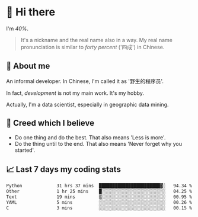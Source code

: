 # 👋 Hi there

I'm *40%*.

> It's a nickname and the real name also in a way.
> My real name pronunciation is similar to *forty percent* ('四成') in Chinese.

## :speech_balloon: About me

An informal developer. In Chinese, I'm called it as '野生的程序员'.

In fact, _development_ is not my main work. It's my hobby.

Actually, I'm a data scientist, especially in geographic data mining.

## :see_no_evil: Creed which I believe

- Do one thing and do the best. That also means 'Less is more'.
- Do the thing until to the end. That also means 'Never forget why you started'.

## :chart_with_upwards_trend: Last 7 days my coding stats

<!--START_SECTION:waka-->

```txt
Python             31 hrs 37 mins  ███████████████████████▓░   94.34 %
Other              1 hr 25 mins    █░░░░░░░░░░░░░░░░░░░░░░░░   04.25 %
Text               19 mins         ▒░░░░░░░░░░░░░░░░░░░░░░░░   00.95 %
YAML               5 mins          ░░░░░░░░░░░░░░░░░░░░░░░░░   00.26 %
C                  3 mins          ░░░░░░░░░░░░░░░░░░░░░░░░░   00.15 %
```

<!--END_SECTION:waka-->
